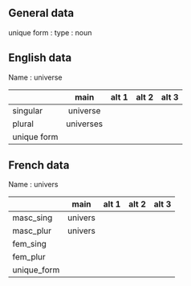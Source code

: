 ## General data

unique form :
type : noun

## English data

Name : universe

|             |   main    | alt 1 | alt 2 | alt 3 |
| :---------- | :-------: | :---: | :---: | ----- |
| singular    | universe  |       |       |       |
| plural      | universes |       |       |       |
| unique form |           |       |       |       |

## French data

Name : univers

|             |  main   | alt 1 | alt 2 | alt 3 |
| :---------- | :-----: | :---: | :---: | :---: |
| masc_sing   | univers |       |       |       |
| masc_plur   | univers |       |       |       |
| fem_sing    |         |       |       |       |
| fem_plur    |         |       |       |       |
| unique_form |         |       |       |       |


